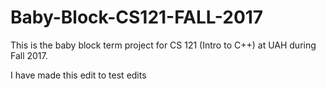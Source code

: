 # Baby-Block-CS121-FALL-2017
This is the baby block term project for CS 121 (Intro to C++) at UAH during Fall 2017.


I have made this edit to test edits
